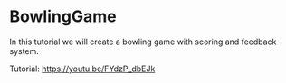 # BowlingGame

In this tutorial we will create a bowling game with scoring and feedback system.

Tutorial: https://youtu.be/FYdzP_dbEJk
